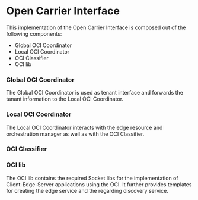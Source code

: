 Open Carrier Interface
==============

This implementation of the Open Carrier Interface is composed out of the following components:

- Global OCI Coordinator
- Local OCI Coordinator
- OCI Classifier
- OCI lib

### Global OCI Coordinator
The Global OCI Coordinator is used as tenant interface and forwards the tanant information to the Local OCI Coordinator.

### Local OCI Coordinator
The Local OCI Coordinator interacts with the edge resource and orchestration manager as well as with the OCI Classifier. 

### OCI Classifier

### OCI lib
The OCI lib contains the required Socket libs for the implementation of Client-Edge-Server applications using the OCI. It further provides templates for creating the edge service and the regarding discovery service.   


